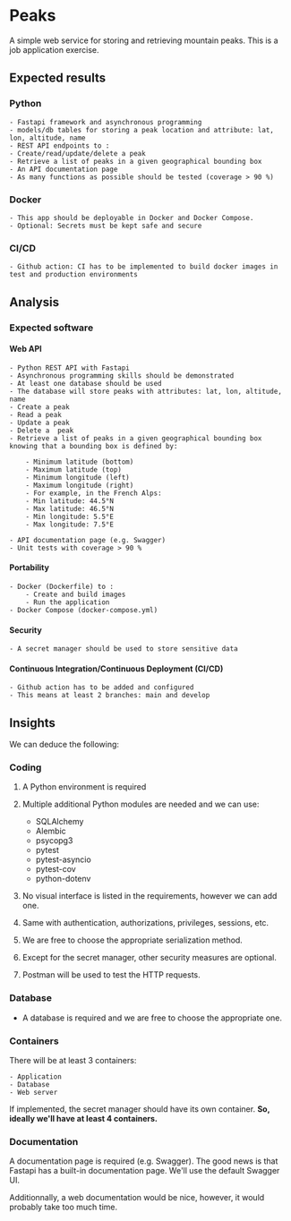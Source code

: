# Peaks

A simple web service for storing and retrieving mountain peaks. This is a job application exercise.


## Expected results

### Python

    - Fastapi framework and asynchronous programming
    - models/db tables for storing a peak location and attribute: lat, lon, altitude, name
    - REST API endpoints to :
    - Create/read/update/delete a peak
    - Retrieve a list of peaks in a given geographical bounding box
    - An API documentation page
    - As many functions as possible should be tested (coverage > 90 %)

### Docker

    - This app should be deployable in Docker and Docker Compose.
    - Optional: Secrets must be kept safe and secure

### CI/CD

    - Github action: CI has to be implemented to build docker images in test and production environments

## Analysis

### Expected software

#### Web API

    - Python REST API with Fastapi
    - Asynchronous programming skills should be demonstrated
    - At least one database should be used
    - The database will store peaks with attributes: lat, lon, altitude, name
    - Create a peak
    - Read a peak
    - Update a peak
    - Delete a  peak
    - Retrieve a list of peaks in a given geographical bounding box knowing that a bounding box is defined by:

        - Minimum latitude (bottom)
        - Maximum latitude (top)
        - Minimum longitude (left)
        - Maximum longitude (right)
        - For example, in the French Alps:
        - Min latitude: 44.5°N
        - Max latitude: 46.5°N
        - Min longitude: 5.5°E
        - Max longitude: 7.5°E

    - API documentation page (e.g. Swagger)
    - Unit tests with coverage > 90 %

#### Portability

    - Docker (Dockerfile) to :
        - Create and build images
        - Run the application
    - Docker Compose (docker-compose.yml)

#### Security

    - A secret manager should be used to store sensitive data

#### Continuous Integration/Continuous Deployment (CI/CD)

    - Github action has to be added and configured
    - This means at least 2 branches: main and develop

## Insights

We can deduce the following:

### Coding

1. A Python environment is required
2. Multiple additional Python modules are needed and we can use:

    - SQLAlchemy
    - Alembic
    - psycopg3
    - pytest
    - pytest-asyncio
    - pytest-cov
    - python-dotenv

3. No visual interface is listed in the requirements, however we can add one.
4. Same with authentication, authorizations, privileges, sessions, etc.
5. We are free to choose the appropriate serialization method.
6. Except for the secret manager, other security measures are optional.
7. Postman will be used to test the HTTP requests.

### Database

- A database is required and we are free to choose the appropriate one.

### Containers

There will be at least 3 containers:

    - Application
    - Database
    - Web server
If implemented, the secret manager should have its own container.
**So, ideally we'll have at least 4 containers.**

### Documentation

A documentation page is required (e.g. Swagger). The good news is that Fastapi has a built-in documentation page. We'll use the default Swagger UI.

Additionnally, a web documentation would be nice, however, it would probably take too much time.
